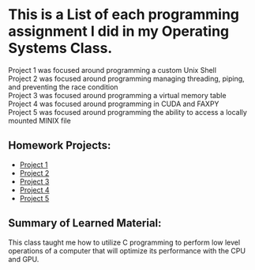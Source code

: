 <h1>This is a List of each programming assignment I did in my Operating Systems Class. </h1>
Project 1 was focused around programming a custom Unix Shell </br>
Project 2 was focused around programming managing threading, piping, and preventing the race condition </br>
Project 3 was focused around programming a virtual memory table </br>
Project 4 was focused around programming in CUDA and FAXPY </br>
Project 5 was focused around programming the ability to access a locally mounted MINIX file </br>

<h2> Homework Projects:</h2>
<ul>
  <li> <a href="https://github.com/Michael-A-Hylton/OS_Project1 ">Project 1 </a> </li>
  <li> <a href="https://github.com/Michael-A-Hylton/OS_Project2 ">Project 2 </a> </li>
  <li> <a href="https://github.com/Michael-A-Hylton/OS_Project3 ">Project 3 </a> </li>
  <li> <a href="https://github.com/Michael-A-Hylton/OS_Project4 ">Project 4 </a> </li>
  <li> <a href="https://github.com/Michael-A-Hylton/OS_Project5 ">Project 5 </a> </li>
</ul>

<h2> Summary of Learned Material:</h2>
This class taught me how to utilize C programming to perform low level operations of a computer that will optimize its performance with the CPU and GPU.

<!--
**Michael-A-Hylton/Michael-A-Hylton** is a ✨ _special_ ✨ repository because its `README-Michael-A-Hylton.md` (this file) appears on your GitHub profile.

Here are some ideas to get you started:

- 🔭 I’m currently working on ...
- 🌱 I’m currently learning ...

-->
